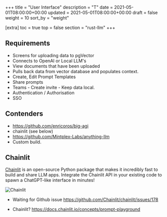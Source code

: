 +++
title = "User Interface"
description = "T"
date = 2021-05-01T08:00:00+00:00
updated = 2021-05-01T08:00:00+00:00
draft = false
weight = 10
sort_by = "weight"


[extra]
toc = true
top = false
section = "rust-llm"
+++

## Requirements

- Screens for uploading data to pgVector
- Connects to OpenAI or Local LLM's
- View documents that have been uploaded
- Pulls back data from vector database and populates context.
- Create, Edit Prompt Templates
- Share prompts
- Teams - Create invite - Keep data local.
- Authentication /  Authorisation
- SSO

## Contenders

- https://github.com/enricoros/big-agi
- chainlit (see below)
- https://github.com/Mintplex-Labs/anything-llm
- Custom build.

## Chainlit

[Chainlit](https://docs.chainlit.io/overview)  is an open-source Python package that makes it incredibly fast to build and share LLM apps. Integrate the Chainlit API in your existing code to spawn a ChatGPT-like interface in minutes!

![Chainlit](../chainlit.png)

- Waiting for Github issue https://github.com/Chainlit/chainlit/issues/178

- Chainlit? https://docs.chainlit.io/concepts/prompt-playground